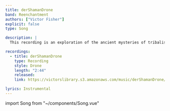 ```yaml
---
title: derShamanDrone
band: Reenchantment
authors: ["Victor Fisher"]
explicit: false
type: Song

description: |
  This recording is an exploration of the ancient mysteries of tribalism and the shamanic tradition.

recordings:
  - title: derShamanDrone
    type: Recording
    style: Drone
    length: "2:44"
    released: 
    link: https://victorslibrary.s3.amazonaws.com/music/derShamanDrone/derShamanDrone.mp3

lyrics: Instrumental
---
```


import Song from "~/components/Song.vue"

<Song :songData="$frontmatter" />
